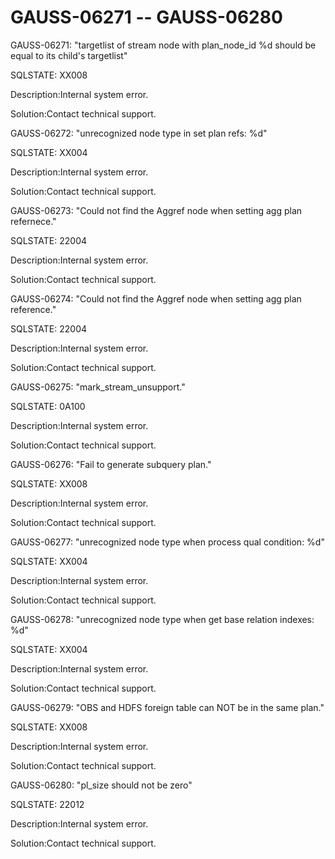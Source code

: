 # GAUSS-06271 -- GAUSS-06280<a name="EN-US_TOPIC_0302073532"></a>

GAUSS-06271: "targetlist of stream node with plan\_node\_id %d should be equal to its child's targetlist"

SQLSTATE: XX008

Description:Internal system error.

Solution:Contact technical support.

GAUSS-06272: "unrecognized node type in set plan refs: %d"

SQLSTATE: XX004

Description:Internal system error.

Solution:Contact technical support.

GAUSS-06273: "Could not find the Aggref node when setting agg plan refernece."

SQLSTATE: 22004

Description:Internal system error.

Solution:Contact technical support.

GAUSS-06274: "Could not find the Aggref node when setting agg plan reference."

SQLSTATE: 22004

Description:Internal system error.

Solution:Contact technical support.

GAUSS-06275: "mark\_stream\_unsupport."

SQLSTATE: 0A100

Description:Internal system error.

Solution:Contact technical support.

GAUSS-06276: "Fail to generate subquery plan."

SQLSTATE: XX008

Description:Internal system error.

Solution:Contact technical support.

GAUSS-06277: "unrecognized node type when process qual condition: %d"

SQLSTATE: XX004

Description:Internal system error.

Solution:Contact technical support.

GAUSS-06278: "unrecognized node type when get base relation indexes: %d"

SQLSTATE: XX004

Description:Internal system error.

Solution:Contact technical support.

GAUSS-06279: "OBS and HDFS foreign table can NOT be in the same plan."

SQLSTATE: XX008

Description:Internal system error.

Solution:Contact technical support.

GAUSS-06280: "pl\_size should not be zero"

SQLSTATE: 22012

Description:Internal system error.

Solution:Contact technical support.

